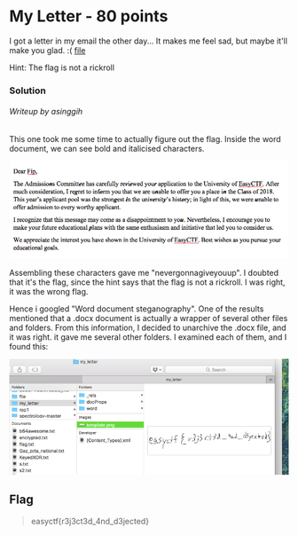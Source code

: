 # My Letter - 80 points

I got a letter in my email the other day... It makes me feel sad, but maybe it'll make you glad. :( [file](https://github.com/EasyCTF/easyctf-iv-problems/raw/master/my_letter/myletter.docx)

Hint: The flag is not a rickroll

### Solution
###### Writeup by asinggih

This one took me some time to actually figure out the flag. Inside the word document, we can see bold and italicised characters.

<p align="center"><img src="../screenshots/my_letter.png"></p>

Assembling these characters gave me "nevergonnagiveyouup". I doubted that it's the flag, since the hint says that the flag is not a rickroll. I was right, it was the wrong flag.

Hence i googled "Word document steganography". One of the results mentioned that a .docx document is actually a wrapper of several other files and folders. From this information, I decided to unarchive the .docx file, and it was right. it gave me several other folders. I examined each of them, and I found this:

<p align="center"><img src="../screenshots/my_letter2.png"></p>

## Flag
>easyctf{r3j3ct3d_4nd_d3jected}


